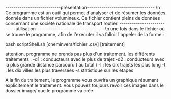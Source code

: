 ---------------------------présentation--------------------------------- \n
Ce programme est un outil qui permet d'analyser et de résumer les données donnée dans
un fichier volumineux. Ce fichier contient pleins de données concernant une société
nationale de transport routier.
---------------------------utilisation----------------------------------\n
une fois dans le fichier où se trouve le programme, afin de l'executer il va falloir l'appeler de la forme :

bash scriptShell.sh [cheminvers/fichier .csv] [traitement]

attention, programme ne prends pas plus d'un traitement.
les différents traitements : 
  -d1 : conducteurs avec le plus de trajet
  -d2 : conducteurs avec la plus grande distance parcouru ( au total )
  -l : les dix trajets les plus long
  -t : les dix villes les plus traversées
  -s statistique sur les étapes

A la fin du traitement, le programme vous ouvrira un graphique résumant explicitement le traitement.
Vous pouvez toujours revoir ces images dans le dossier image/ que le programme va crée.
